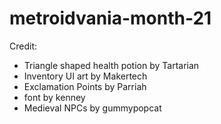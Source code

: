 # metroidvania-month-21

Credit:
* Triangle shaped health potion by Tartarian
* Inventory UI art by Makertech
* Exclamation Points by Parriah
* font by kenney
* Medieval NPCs by gummypopcat
